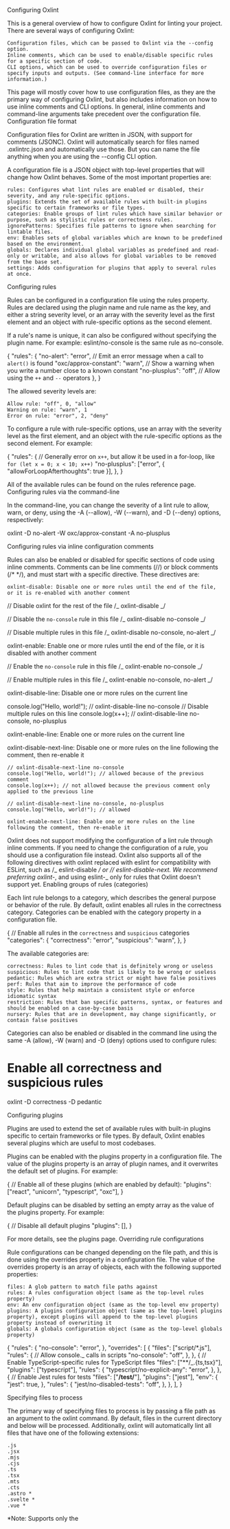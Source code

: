 Configuring Oxlint

This is a general overview of how to configure Oxlint for linting your project. There are several ways of configuring Oxlint:

    Configuration files, which can be passed to Oxlint via the --config option.
    Inline comments, which can be used to enable/disable specific rules for a specific section of code.
    CLI options, which can be used to override configuration files or specify inputs and outputs. (See command-line interface for more information.)

This page will mostly cover how to use configuration files, as they are the primary way of configuring Oxlint, but also includes information on how to use inline comments and CLI options. In general, inline comments and command-line arguments take precedent over the configuration file.
Configuration file format

Configuration files for Oxlint are written in JSON, with support for comments (JSONC). Oxlint will automatically search for files named .oxlintrc.json and automatically use those. But you can name the file anything when you are using the --config CLI option.

A configuration file is a JSON object with top-level properties that will change how Oxlint behaves. Some of the most important properties are:

    rules: Configures what lint rules are enabled or disabled, their severity, and any rule-specific options.
    plugins: Extends the set of available rules with built-in plugins specific to certain frameworks or file types.
    categories: Enable groups of lint rules which have similar behavior or purpose, such as stylistic rules or correctness rules.
    ignorePatterns: Specifies file patterns to ignore when searching for lintable files.
    env: Enables sets of global variables which are known to be predefined based on the environment.
    globals: Declares individual global variables as predefined and read-only or writable, and also allows for global variables to be removed from the base set.
    settings: Adds configuration for plugins that apply to several rules at once.

Configuring rules

Rules can be configured in a configuration file using the rules property. Rules are declared using the plugin name and rule name as the key, and either a string severity level, or an array with the severity level as the first element and an object with rule-specific options as the second element.

If a rule's name is unique, it can also be configured without specifying the plugin name. For example: eslint/no-console is the same rule as no-console.

{
"rules": {
"no-alert": "error", // Emit an error message when a call to `alert()` is found
"oxc/approx-constant": "warn", // Show a warning when you write a number close to a known constant
"no-plusplus": "off", // Allow using the `++` and `--` operators
},
}

The allowed severity levels are:

    Allow rule: "off", 0, "allow"
    Warning on rule: "warn", 1
    Error on rule: "error", 2, "deny"

To configure a rule with rule-specific options, use an array with the severity level as the first element, and an object with the rule-specific options as the second element. For example:

{
"rules": {
// Generally error on `x++`, but allow it be used in a for-loop, like `for (let x = 0; x < 10; x++)`
"no-plusplus": ["error", { "allowForLoopAfterthoughts": true }],
},
}

All of the available rules can be found on the rules reference page.
Configuring rules via the command-line

In the command-line, you can change the severity of a lint rule to allow, warn, or deny, using the -A (--allow), -W (--warn), and -D (--deny) options, respectively:

oxlint -D no-alert -W oxc/approx-constant -A no-plusplus

Configuring rules via inline configuration comments

Rules can also be enabled or disabled for specific sections of code using inline comments. Comments can be line comments (//) or block comments (/\* \*/), and must start with a specific directive. These directives are:

    oxlint-disable: Disable one or more rules until the end of the file, or it is re-enabled with another comment

// Disable oxlint for the rest of the file
/_ oxlint-disable _/

// Disable the `no-console` rule in this file
/_ oxlint-disable no-console _/

// Disable multiple rules in this file
/_ oxlint-disable no-console, no-alert _/

oxlint-enable: Enable one or more rules until the end of the file, or it is disabled with another comment

// Enable the `no-console` rule in this file
/_ oxlint-enable no-console _/

// Enable multiple rules in this file
/_ oxlint-enable no-console, no-alert _/

oxlint-disable-line: Disable one or more rules on the current line

console.log("Hello, world!"); // oxlint-disable-line no-console
// Disable multiple rules on this line
console.log(x++); // oxlint-disable-line no-console, no-plusplus

oxlint-enable-line: Enable one or more rules on the current line

oxlint-disable-next-line: Disable one or more rules on the line following the comment, then re-enable it

    // oxlint-disable-next-line no-console
    console.log("Hello, world!"); // allowed because of the previous comment
    console.log(x++); // not allowed because the previous comment only applied to the previous line

    // oxlint-disable-next-line no-console, no-plusplus
    console.log("Hello, world!"); // allowed

    oxlint-enable-next-line: Enable one or more rules on the line following the comment, then re-enable it

Oxlint does not support modifying the configuration of a lint rule through inline comments. If you need to change the configuration of a rule, you should use a configuration file instead. Oxlint also supports all of the following directives with oxlint replaced with eslint for compatibility with ESLint, such as /_ eslint-disable _/ or // eslint-disable-next. We recommend preferring oxlint-_, and using eslint-_ only for rules that Oxlint doesn't support yet.
Enabling groups of rules (categories)

Each lint rule belongs to a category, which describes the general purpose or behavior of the rule. By default, oxlint enables all rules in the correctness category. Categories can be enabled with the category property in a configuration file.

{
// Enable all rules in the `correctness` and `suspicious` categories
"categories": {
"correctness": "error",
"suspicious": "warn",
},
}

The available categories are:

    correctness: Rules to lint code that is definitely wrong or useless
    suspicious: Rules to lint code that is likely to be wrong or useless
    pedantic: Rules which are extra strict or might have false positives
    perf: Rules that aim to improve the performance of code
    style: Rules that help maintain a consistent style or enforce idiomatic syntax
    restriction: Rules that ban specific patterns, syntax, or features and should be enabled on a case-by-case basis
    nursery: Rules that are in development, may change significantly, or contain false positives

Categories can also be enabled or disabled in the command line using the same -A (allow), -W (warn) and -D (deny) options used to configure rules:

# Enable all correctness and suspicious rules

oxlint -D correctness -D pedantic

Configuring plugins

Plugins are used to extend the set of available rules with built-in plugins specific to certain frameworks or file types. By default, Oxlint enables several plugins which are useful to most codebases.

Plugins can be enabled with the plugins property in a configuration file. The value of the plugins property is an array of plugin names, and it overwrites the default set of plugins. For example:

{
// Enable all of these plugins (which are enabled by default):
"plugins": ["react", "unicorn", "typescript", "oxc"],
}

Default plugins can be disabled by setting an empty array as the value of the plugins property. For example:

{
// Disable all default plugins
"plugins": [],
}

For more details, see the plugins page.
Overriding rule configurations

Rule configurations can be changed depending on the file path, and this is done using the overrides property in a configuration file. The value of the overrides property is an array of objects, each with the following supported properties:

    files: A glob pattern to match file paths against
    rules: A rules configuration object (same as the top-level rules property)
    env: An env configuration object (same as the top-level env property)
    plugins: A plugins configuration object (same as the top-level plugins property), except plugins will append to the top-level plugins property instead of overwriting it
    globals: A globals configuration object (same as the top-level globals property)

{
"rules": {
"no-console": "error",
},
"overrides": [
{
"files": ["script/*.js"],
"rules": {
// Allow console._ calls in scripts
"no-console": "off",
},
},
{
// Enable TypeScript-specific rules for TypeScript files
"files": ["\*\*/_.{ts,tsx}"],
"plugins": ["typescript"],
"rules": {
"typescript/no-explicit-any": "error",
},
},
{
// Enable Jest rules for tests
"files": ["**/test/**"],
"plugins": ["jest"],
"env": {
"jest": true,
},
"rules": {
"jest/no-disabled-tests": "off",
},
},
],
}

Specifying files to process

The primary way of specifying files to process is by passing a file path as an argument to the oxlint command. By default, files in the current directory and below will be processed. Additionally, oxlint will automatically lint all files that have one of the following extensions:

    .js
    .jsx
    .mjs
    .cjs
    .ts
    .tsx
    .mts
    .cts
    .astro *
    .svelte *
    .vue *

\*Note: Supports only the <script> content, ignores the rest
Ignoring files

You can ignore certain patterns of files by configuring the ignorePatterns property in a configuration file. The value of the ignorePatterns property is an array of file patterns (globs), which are resolved relative to the location of the configuration file.

{
"ignorePatterns": ["vendor", "test/snapshots/**", "test.js"],
}

.eslintignore
Oxlint works with our previous .eslintignore file.
